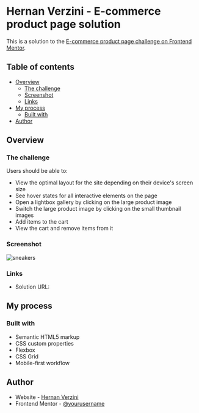 # Hernan Verzini - E-commerce product page solution

This is a solution to the [E-commerce product page challenge on Frontend Mentor](https://www.frontendmentor.io/challenges/ecommerce-product-page-UPsZ9MJp6). 

## Table of contents

- [Overview](#overview)
  - [The challenge](#the-challenge)
  - [Screenshot](#screenshot)
  - [Links](#links)
- [My process](#my-process)
  - [Built with](#built-with)
- [Author](#author)


## Overview

### The challenge

Users should be able to:

- View the optimal layout for the site depending on their device's screen size
- See hover states for all interactive elements on the page
- Open a lightbox gallery by clicking on the large product image
- Switch the large product image by clicking on the small thumbnail images
- Add items to the cart
- View the cart and remove items from it

### Screenshot

![sneakers](https://user-images.githubusercontent.com/99434648/194565769-cb55fdd8-8314-4f99-88b6-2bfea5202a71.jpg)



### Links

- Solution URL: 

## My process

### Built with

- Semantic HTML5 markup
- CSS custom properties
- Flexbox
- CSS Grid
- Mobile-first workflow

## Author

- Website - [Hernan Verzini](https://www.hernanverzini.pythonanywhere.com)
- Frontend Mentor - [@yourusername](https://www.frontendmentor.io/profile/yourusername)



